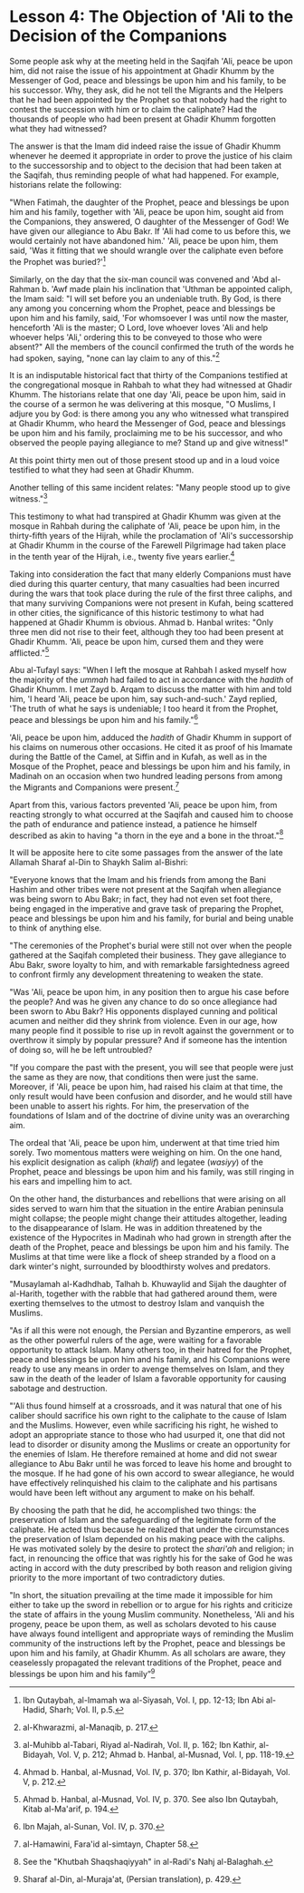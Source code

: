 Lesson 4: The Objection of 'Ali to the Decision of the Companions
=================================================================

Some people ask why at the meeting held in the Saqifah 'Ali, peace be
upon him, did not raise the issue of his appointment at Ghadir Khumm by
the Messenger of God, peace and blessings be upon him and his family, to
be his successor. Why, they ask, did he not tell the Migrants and the
Helpers that he had been appointed by the Prophet so that nobody had the
right to contest the succession with him or to claim the caliphate? Had
the thousands of people who had been present at Ghadir Khumm forgotten
what they had witnessed?

The answer is that the Imam did indeed raise the issue of Ghadir Khumm
whenever he deemed it appropriate in order to prove the justice of his
claim to the successorship and to object to the decision that had been
taken at the Saqifah, thus reminding people of what had happened. For
example, historians relate the following:

"When Fatimah, the daughter of the Prophet, peace and blessings be upon
him and his family, together with 'Ali, peace be upon him, sought aid
from the Companions, they answered, O daughter of the Messenger of God!
We have given our allegiance to Abu Bakr. If 'Ali had come to us before
this, we would certainly not have abandoned him.' 'Ali, peace be upon
him, them said, 'Was it fitting that we should wrangle over the
caliphate even before the Prophet was buried?'[^1]

Similarly, on the day that the six-man council was convened and 'Abd
al-Rahman b. 'Awf made plain his inclination that 'Uthman be appointed
caliph, the Imam said: "I will set before you an undeniable truth. By
God, is there any among you concerning whom the Prophet, peace and
blessings be upon him and his family, said, 'For whomsoever I was until
now the master, henceforth 'Ali is the master; O Lord, love whoever
loves 'Ali and help whoever helps 'Ali,' ordering this to be conveyed to
those who were absent?" All the members of the council confirmed the
truth of the words he had spoken, saying, "none can lay claim to any of
this."[^2]

It is an indisputable historical fact that thirty of the Companions
testified at the congregational mosque in Rahbah to what they had
witnessed at Ghadir Khumm. The historians relate that one day 'Ali,
peace be upon him, said in the course of a sermon he was delivering at
this mosque, "O Muslims, I adjure you by God: is there among you any who
witnessed what transpired at Ghadir Khumm, who heard the Messenger of
God, peace and blessings be upon him and his family, proclaiming me to
be his successor, and who observed the people paying allegiance to me?
Stand up and give witness!"

At this point thirty men out of those present stood up and in a loud
voice testified to what they had seen at Ghadir Khumm.

Another telling of this same incident relates: "Many people stood up to
give witness."[^3]

This testimony to what had transpired at Ghadir Khumm was given at the
mosque in Rahbah during the caliphate of 'Ali, peace be upon him, in the
thirty-fifth years of the Hijrah, while the proclamation of 'Ali's
successorship at Ghadir Khumm in the course of the Farewell Pilgrimage
had taken place in the tenth year of the Hijrah, i.e., twenty five years
earlier.[^4]

Taking into consideration the fact that many elderly Companions must
have died during this quarter century, that many casualties had been
incurred during the wars that took place during the rule of the first
three caliphs, and that many surviving Companions were not present in
Kufah, being scattered in other cities, the significance of this
historic testimony to what had happened at Ghadir Khumm is obvious.
Ahmad b. Hanbal writes: "Only three men did not rise to their feet,
although they too had been present at Ghadir Khumm. 'Ali, peace be upon
him, cursed them and they were afflicted."[^5]

Abu al-Tufayl says: "When I left the mosque at Rahbah I asked myself how
the majority of the *ummah* had failed to act in accordance with the
*hadith* of Ghadir Khumm. I met Zayd b. Arqam to discuss the matter with
him and told him, 'I heard 'Ali, peace be upon him, say such-and-such.'
Zayd replied, 'The truth of what he says is undeniable; I too heard it
from the Prophet, peace and blessings be upon him and his family."[^6]

'Ali, peace be upon him, adduced the *hadith* of Ghadir Khumm in support
of his claims on numerous other occasions. He cited it as proof of his
Imamate during the Battle of the Camel, at Siffin and in Kufah, as well
as in the Mosque of the Prophet, peace and blessings be upon him and his
family, in Madinah on an occasion when two hundred leading persons from
among the Migrants and Companions were present.[^7]

Apart from this, various factors prevented 'Ali, peace be upon him, from
reacting strongly to what occurred at the Saqifah and caused him to
choose the path of endurance and patience instead, a patience he himself
described as akin to having "a thorn in the eye and a bone in the
throat."[^8]

It will be apposite here to cite some passages from the answer of the
late Allamah Sharaf al-Din to Shaykh Salim al-Bishri:

"Everyone knows that the Imam and his friends from among the Bani Hashim
and other tribes were not present at the Saqifah when allegiance was
being sworn to Abu Bakr; in fact, they had not even set foot there,
being engaged in the imperative and grave task of preparing the Prophet,
peace and blessings be upon him and his family, for burial and being
unable to think of anything else.

"The ceremonies of the Prophet's burial were still not over when the
people gathered at the Saqifah completed their business. They gave
allegiance to Abu Bakr, swore loyalty to him, and with remarkable
farsightedness agreed to confront firmly any development threatening to
weaken the state.

"Was 'Ali, peace be upon him, in any position then to argue his case
before the people? And was he given any chance to do so once allegiance
had been sworn to Abu Bakr? His opponents displayed cunning and
political acumen and neither did they shrink from violence. Even in our
age, how many people find it possible to rise up in revolt against the
government or to overthrow it simply by popular pressure? And if someone
has the intention of doing so, will he be left untroubled?

"If you compare the past with the present, you will see that people were
just the same as they are now, that conditions then were just the same.
Moreover, if 'Ali, peace be upon him, had raised his claim at that time,
the only result would have been confusion and disorder, and he would
still have been unable to assert his rights. For him, the preservation
of the foundations of Islam and of the doctrine of divine unity was an
overarching aim.

The ordeal that 'Ali, peace be upon him, underwent at that time tried
him sorely. Two momentous matters were weighing on him. On the one hand,
his explicit designation as caliph (*khalif*) and legatee (*wasiyy*) of
the Prophet, peace and blessings be upon him and his family, was still
ringing in his ears and impelling him to act.

On the other hand, the disturbances and rebellions that were arising on
all sides served to warn him that the situation in the entire Arabian
peninsula might collapse; the people might change their attitudes
altogether, leading to the disappearance of Islam. He was in addition
threatened by the existence of the Hypocrites in Madinah who had grown
in strength after the death of the Prophet, peace and blessings be upon
him and his family. The Muslims at that time were like a flock of sheep
stranded by a flood on a dark winter's night, surrounded by bloodthirsty
wolves and predators.

"Musaylamah al-Kadhdhab, Talhah b. Khuwaylid and Sijah the daughter of
al-Harith, together with the rabble that had gathered around them, were
exerting themselves to the utmost to destroy Islam and vanquish the
Muslims.

"As if all this were not enough, the Persian and Byzantine emperors, as
well as the other powerful rulers of the age, were waiting for a
favorable opportunity to attack Islam. Many others too, in their hatred
for the Prophet, peace and blessings be upon him and his family, and his
Companions were ready to use any means in order to avenge themselves on
Islam, and they saw in the death of the leader of Islam a favorable
opportunity for causing sabotage and destruction.

"'Ali thus found himself at a crossroads, and it was natural that one of
his caliber should sacrifice his own right to the caliphate to the cause
of Islam and the Muslims. However, even while sacrificing his right, he
wished to adopt an appropriate stance to those who had usurped it, one
that did not lead to disorder or disunity among the Muslims or create an
opportunity for the enemies of Islam. He therefore remained at home and
did not swear allegiance to Abu Bakr until he was forced to leave his
home and brought to the mosque. If he had gone of his own accord to
swear allegiance, he would have effectively relinquished his claim to
the caliphate and his partisans would have been left without any
argument to make on his behalf.

By choosing the path that he did, he accomplished two things: the
preservation of Islam and the safeguarding of the legitimate form of the
caliphate. He acted thus because he realized that under the
circumstances the preservation of Islam depended on his making peace
with the caliphs. He was motivated solely by the desire to protect the
*shari'ah* and religion; in fact, in renouncing the office that was
rightly his for the sake of God he was acting in accord with the duty
prescribed by both reason and religion giving priority to the more
important of two contradictory duties.

"In short, the situation prevailing at the time made it impossible for
him either to take up the sword in rebellion or to argue for his rights
and criticize the state of affairs in the young Muslim community.
Nonetheless, 'Ali and his progeny, peace be upon them, as well as
scholars devoted to his cause have always found intelligent and
appropriate ways of reminding the Muslim community of the instructions
left by the Prophet, peace and blessings be upon him and his family, at
Ghadir Khumm. As all scholars are aware, they ceaselessly propagated the
relevant traditions of the Prophet, peace and blessings be upon him and
his family”[^9]

[^1]: Ibn Qutaybah, al-Imamah wa al-Siyasah, Vol. I, pp. 12-13; Ibn Abi
al-Hadid, Sharh; Vol. II, p.5.

[^2]: al-Khwarazmi, al-Manaqib, p. 217.

[^3]: al-Muhibb al-Tabari, Riyad al-Nadirah, Vol. II, p. 162; Ibn
Kathir, al-Bidayah, Vol. V, p. 212; Ahmad b. Hanbal, al-Musnad, Vol. I,
pp. 118-19.

[^4]: Ahmad b. Hanbal, al-Musnad, Vol. IV, p. 370; Ibn Kathir,
al-Bidayah, Vol. V, p. 212.

[^5]: Ahmad b. Hanbal, al-Musnad, Vol. IV, p. 370. See also Ibn
Qutaybah, Kitab al-Ma'arif, p. 194.

[^6]: Ibn Majah, al-Sunan, Vol. IV, p. 370.

[^7]: al-Hamawini, Fara'id al-simtayn, Chapter 58.

[^8]: See the "Khutbah Shaqshaqiyyah" in al-Radi's Nahj al-Balaghah.

[^9]: Sharaf al-Din, al-Muraja'at, (Persian translation), p. 429.


